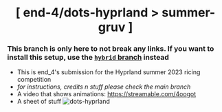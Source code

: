<div align="center">
    <h1>[ end-4/dots-hyprland > summer-gruv ]</h1>
</div>

### This branch is only here to not break any links. If you want to install this setup, use the [`hybrid` branch](https://github.com/end-4/dots-hyprland/tree/hybrid) instead

 - This is end_4's submission for the Hyprland summer 2023 ricing competition
 - *for instructions, credits n stuff please check the main branch*
 - A video that shows animations: https://streamable.com/4oogot
 - A sheet of stuff
![dots-hyprland](./assets/all_ordered.png)
